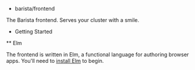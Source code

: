* barista/frontend

The Barista frontend.  Serves your cluster with a smile.

* Getting Started

** Elm

The frontend is written in Elm, a functional language for authoring browser apps. 
You'll need to [install Elm](http://elm-lang.org/install) to begin.
